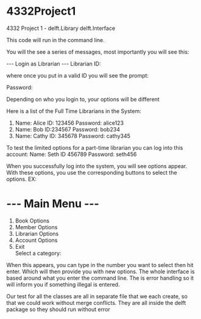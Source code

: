 # 4332Project1
4332 Project 1 - delft.Library delft.Interface

This code will run in the command line. 

You will the see a series of messages, most importantly you will see this:

--- Login as Librarian ---
Librarian ID: 

where once you put in a valid ID you will see the prompt:

Password: 

Depending on who you login to, your options will be different

Here is a list of the Full Time Librarians in the System:
1. Name: Alice  ID: 123456  Password: alice123
2. Name: Bob  ID:234567  Password: bob234
3. Name: Cathy  ID: 345678  Password: cathy345<br>

To test the limited options for a part-time librarian you can log into this account:
Name: Seth  ID 456789  Password: seth456

When you successfully log into the system, you will see options appear.
With these options, you use the corresponding buttons to select the options.
EX: 
# --- Main Menu ---
1. Book Options
2. Member Options
3. Librarian Options
4. Account Options
5. Exit<br>
Select a category:

When this appears, you can type in the number you want to select then hit enter. Which will then provide you with new options.
The whole interface is based around what you enter the command line.
The is error handling so it will inform you if something illegal is entered.

Our test for all the classes are all in separate file that we each create, so that we could work without merge conflicts.
They are all inside the delft package so they should run without error
